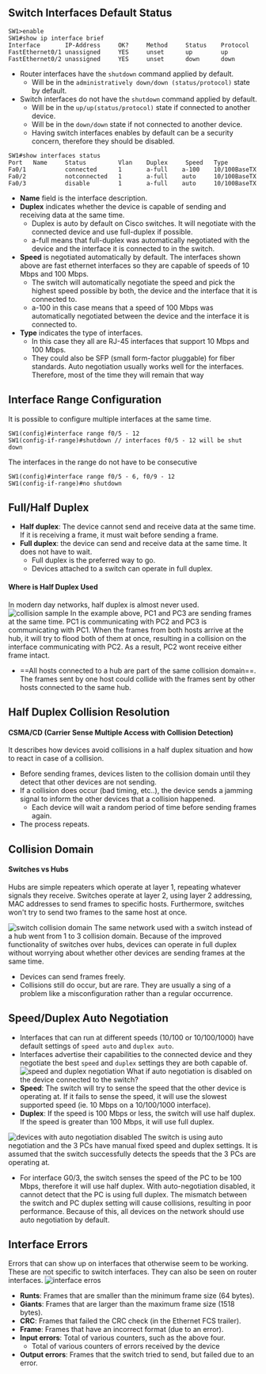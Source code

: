 ## Switch Interfaces Default Status
```
SW1>enable
SW1#show ip interface brief
Interface       IP-Address     OK?     Method     Status    Protocol
FastEthernet0/1 unassigned     YES     unset      up        up
FastEthernet0/2 unassigned     YES     unset      down      down
```
* Router interfaces have the `shutdown` command applied by default.
	*  Will be in the `administratively down/down (status/protocol)` state by default.
* Switch interfaces do not have the `shutdown` command applied by default.
	* Will be in the `up/up(status/protocol)` state if connected to another device.
	* Will be in the `down/down` state if not connected to another device.
	* Having switch interfaces enables by default can be a security concern, therefore they should be disabled.
```
SW1#show interfaces status
Port   Name     Status         Vlan    Duplex     Speed   Type
Fa0/1           connected      1       a-full    a-100    10/100BaseTX
Fa0/2           notconnected   1       a-full    auto     10/100BaseTX
Fa0/3           disable        1       a-full    auto     10/100BaseTX
```
* **Name** field is the interface description.
* **Duplex** indicates whether the device is capable of sending and receiving data at the same time.
	* Duplex is auto by default on Cisco switches. It will negotiate with the connected device and use full-duplex if possible.
	* a-full means that full-duplex was automatically negotiated with the device and the interface it is connected to in the switch.
* **Speed** is negotiated automatically by default. The interfaces shown above are fast ethernet interfaces so they are capable of speeds of 10 Mbps and 100 Mbps.
	* The switch will automatically negotiate the speed and pick the highest speed possible by both, the device and the interface that it is connected to.
	* a-100 in this case means that a speed of 100 Mbps was automatically negotiated between the device and the interface it is connected to. 
* **Type** indicates the type of interfaces.
	* In this case they all are RJ-45 interfaces that support 10 Mbps and 100 Mbps.
	* They could also be SFP (small form-factor pluggable) for fiber standards.
Auto negotiation usually works well for the interfaces. Therefore, most of the time they will remain that way
## Interface Range Configuration
It is possible to configure multiple interfaces at the same time.
```
SW1(config)#interface range f0/5 - 12
SW1(config-if-range)#shutdown // interfaces f0/5 - 12 will be shut down
```
The interfaces in the range do not have to be consecutive
```
SW1(config)#interface range f0/5 - 6, f0/9 - 12
SW1(config-if-range)#no shutdown
```
## Full/Half Duplex
* **Half duplex**: The device cannot send and receive data at the same time. If it is receiving a frame, it must wait before sending a frame.
* **Full duplex**: the device can send and receive data at the same time. It does not have to wait.
	* Full duplex is the preferred way to go. 
	* Devices attached to a switch can operate in full duplex.
#### Where is Half Duplex Used
In modern day networks, half duplex is almost never used.
![collision sample](./img/half-duplex-collision.png)
In the example above, PC1 and PC3 are sending frames at the same time. PC1 is communicating with PC2 and PC3 is communicating with PC1. 
When the frames from both hosts arrive at the hub, it will try to flood both of them at once, resulting in a collision on the interface communicating with PC2. As a result, PC2 wont receive either frame intact.
* ==All hosts connected to a hub are part of the same collision domain==. The frames sent by one host could collide with the frames sent by other hosts connected to the same hub.
## Half Duplex Collision Resolution
#### CSMA/CD (Carrier Sense Multiple Access with Collision Detection)
It describes how devices avoid collisions in a half duplex situation and how to react in case of a collision.
* Before sending frames, devices listen to the collision domain until they detect that other devices are not sending.
* If a collision does occur (bad timing, etc..), the device sends a jamming signal to inform the other devices that a collision happened.
	* Each device will wait a random period of time before sending frames again.
* The process repeats.
## Collision Domain
#### Switches vs Hubs
Hubs are simple repeaters which operate at layer 1, repeating whatever signals they receive. Switches operate at layer 2, using layer 2 addressing, MAC addresses to send frames to specific hosts. Furthermore, switches won't try to send two frames to the same host at once.

![switch collision domain](./img/switch-collision-domains.png)
 The same network used with a switch instead of a hub went from 1 to 3 collision domain. Because of the improved functionality of switches over hubs, devices  can operate in full duplex without worrying about whether other devices are sending frames at the same time.
 * Devices can send frames freely.
 * Collisions still do occur, but are rare. They are usually a sing of a problem like a misconfiguration rather than a regular occurrence. 
## Speed/Duplex Auto Negotiation
* Interfaces that can run at different speeds (10/100 or 10/100/1000) have default settings of `speed auto` and `duplex auto`. 
* Interfaces advertise their capabilities to the connected device and they negotiate the best `speed` and `duplex` settings they are both capable of.
![speed and duplex negotiation](./img/duplex-speed-negotiation.png)
What if auto negotiation is disabled on the device connected to the switch? 
* **Speed**: The switch will try to sense the speed that the other device is operating at. If it fails to sense the speed, it will use the slowest supported speed (ie. 10 Mbps on a 10/100/1000 interface).
* **Duplex**: If the speed is 100 Mbps or less, the switch will use half duplex. If the speed is greater than 100 Mbps, it will use full duplex.

![devices with auto negotiation disabled](./img/device-autonegotiation-disabled.png)
The switch is using auto negotiation and the 3 PCs have manual fixed speed and duplex settings. It is assumed that the switch successfully detects the speeds that the 3 PCs are operating at.
* For interface G0/3, the switch senses the speed of the PC to be 100 Mbps, therefore it will use half duplex. With auto-negotiation disabled, it cannot detect that the PC is using full duplex. The mismatch between the switch and PC duplex setting will cause collisions, resulting in poor performance. Because of this, all devices on the network should use auto negotiation by default.
## Interface Errors
Errors that can show up on interfaces that otherwise seem to be working. These are not specific to switch interfaces. They can also be seen on router interfaces.
![interface erros](./img/interface-errors.png)
* **Runts**: Frames that are smaller than the minimum frame size (64 bytes).
* **Giants**: Frames that are larger than the maximum frame size (1518 bytes).
* **CRC**: Frames that failed the CRC check (in the Ethernet FCS trailer).
* **Frame**: Frames that have an incorrect format (due to an error).
* **Input errors**: Total of various counters, such as the above four.
	* Total of various counters of errors received by the device
* **Output errors**: Frames that the switch tried to send, but failed due to an error.
